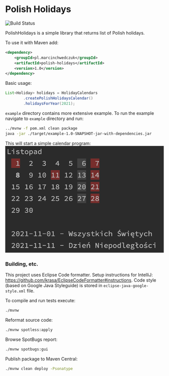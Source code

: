 
# Polish Holidays

![Build Status](https://github.com/marcin-chwedczuk/polish-holidays/actions/workflows/ci.yaml/badge.svg)


PolishHolidays is a simple library that returns list of Polish holidays.

To use it with Maven add:
```xml
<dependency>
    <groupId>pl.marcinchwedczuk</groupId>
    <artifactId>polish-holidays</artifactId>
    <version>1.0</version>
</dependency>
```

Basic usage:
```java
List<Holiday> holidays = HolidayCalendars
        .createPolishHolidaysCalendar()
        .holidaysForYear(2021);
```

`example` directory contains more extensive example.
To run the example navigate to `example` directory and run:
```bash
../mvnw -f pom.xml clean package
java -jar ./target/example-1.0-SNAPSHOT-jar-with-dependencies.jar
```
This will start a simple calendar program:
![Example program](./docs/plcalc.png)

### Building, etc.

This project uses Eclipse Code formatter. Setup instructions for IntelliJ:
https://github.com/krasa/EclipseCodeFormatter#instructions.
Code style (based on Google Java Styleguide) is stored in `eclipse-java-google-style.xml` file.


To compile and run tests execute:
```bash
./mvnw
```

Reformat source code:
```bash
./mvnw spotless:apply
```

Browse SpotBugs report:
```bash
./mvnw spotbugs:gui
```

Publish package to Maven Central:
```bash
./mvnw clean deploy -Psonatype
```